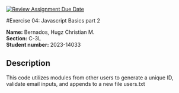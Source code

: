 [![Review Assignment Due Date](https://classroom.github.com/assets/deadline-readme-button-22041afd0340ce965d47ae6ef1cefeee28c7c493a6346c4f15d667ab976d596c.svg)](https://classroom.github.com/a/iUr6FluD)

#Exercise 04: Javascript Basics part 2

**Name:** Bernados, Hugz Christian M. <br/>
**Section:** C-3L <br/>
**Student number:** 2023-14033 <br/>

## Description

This code utilizes modules from other users to generate a unique ID, validate email inputs, and appends to a new file users.txt